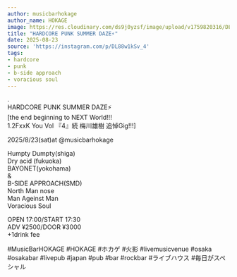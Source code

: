 ```yaml
---
author: musicbarhokage
author_name: HOKAGE
image: https://res.cloudinary.com/ds9j0yzsf/image/upload/v1759820316/DL88w1kSv_4.jpg
title: "HARDCORE PUNK SUMMER DAZE⚡️"
date: 2025-08-23
source: 'https://instagram.com/p/DL88w1kSv_4'
tags:
- hardcore
- punk
- b-side approach
- voracious soul
---
```

.<br>
HARDCORE PUNK SUMMER DAZE⚡️<br>
[the end beginning to NEXT World!!!<br>
1.2FxxK You Vol 『4』続 梅川雄樹 追悼Gig!!!]

2025/8/23(sat)at @musicbarhokage

Humpty Dumpty(shiga)<br>
Dry acid (fukuoka)<br>
BAYONET(yokohama) <br>
&<br>
B-SIDE APPROACH(SMD)<br>
North Man nose<br>
Man Ageinst Man<br>
Voracious Soul

OPEN 17:00/START 17:30<br>
ADV ¥2500/DOOR ¥3000<br>
+1drink fee

#MusicBarHOKAGE #HOKAGE #ホカゲ #火影 #livemusicvenue #osaka #osakabar #livepub #japan #pub #bar #rockbar #ライブハウス #毎日がスペシャル